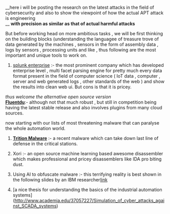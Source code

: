 __here i will be posting  the research on the latest attacks  in the field of cybersecurity  and also to show the  viewpoint of how the actual APT attack is engineering<br> __
**with precision as similar as that of actual  harmful attacks**
<br>

But before working head on  more ambitious tasks , we will be first thinking on the building blocks (understanding the languagee of treasure trove of data generated by the machines , sensors in the form of assembly data , logs by sensors , processing units and like , thus following are the  most important and unique tools to work on.

1. [splunk enterprise](http://docs.splunk.com/Documentation/Splunk/7.2.1/Overview/AboutSplunkEnterprise) :- the most prominent company which has developed enterprise level , multi facet parsing engine for pretty much every data format present in the field of computer science ( IoT data , computer , server and web  generated logs , other standards of the web ) and show the results into clean web ui. But cons is that it is pricey.


*thus welcome  the alternative open source   version* <br>
[**Fluentdu**](https://www.fluentd.org/):-  although not that much robust , but still in competition being having the latest stable release and also  involves plugins from many cloud sources.


now starting with our lists  of most  threatening malware  that can paralyse the whole automation world.


1. [**Trition Malware**](https://www.nozominetworks.com/downloads/US/Nozomi-Networks-TRITON-The-First-SIS-Cyberattack.pdf) :- a recent malware which can take down last line of defense in the critical stations.

2. Xori :- an open source machine learning based awesome disassembler which makes professional and pricey disassemblers like IDA pro biting dust.

3. Using AI to obfuscate malware :- this terrifying reality is best shown in the following slides  by an IBM researcher[link](https://i.blackhat.com/us-18/Thu-August-9/us-18-Kirat-DeepLocker-Concealing-Targeted-Attacks-with-AI-Locksmithing.pdf)

4. [a nice thesis for understanding the basics of the industrial  automation systems] (http://www.academia.edu/37057227/Simulation_of_cyber_attacks_against_SCADA_systems)
